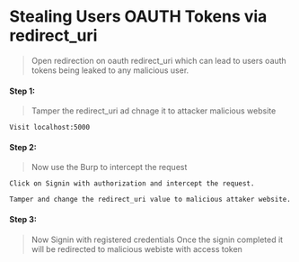 
# Stealing Users OAUTH Tokens via redirect_uri
> Open redirection on oauth redirect_uri which can lead to users 
oauth tokens being leaked to any malicious user.

#### Step 1: 
> Tamper the redirect_uri ad chnage it to attacker malicious website

```
Visit localhost:5000
```
#### Step 2: 
> Now use the Burp to intercept the request

```
Click on Signin with authorization and intercept the request. 

Tamper and change the redirect_uri value to malicious attaker website. 
```
#### Step 3: 
> Now Signin with registered credentials 
> Once the signin completed it will be redirected to malicious webiste with access token
